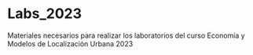 # Labs_2023
Materiales necesarios para realizar los laboratorios del curso Economía y Modelos de Localización Urbana 2023
